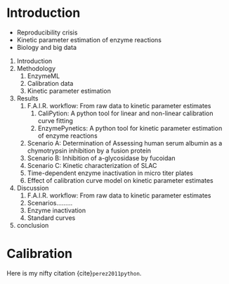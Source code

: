 # Introduction

- Reproducibility crisis
- Kinetic parameter estimation of enzyme reactions
- Biology and big data

1. Introduction
2. Methodology
   1. EnzymeML
   2. Calibration data
   3. Kinetic parameter estimation
3. Results
   1. F.A.I.R. workflow: From raw data to kinetic parameter estimates
      1. CaliPytion: A python tool for linear and non-linear calibration curve fitting
      2. EnzymePynetics: A python tool for kinetic parameter estimation of enzyme reactions
   2. Scenario A: Determination of Assessing human serum albumin as a chymotrypsin inhibition by a fusion protein
   3. Scenario B: Inhibition of a-glycosidase by fucoidan
   4. Scenario C: Kinetic characterization of SLAC
   5. Time-dependent enzyme inactivation in micro titer plates
   6. Effect of calibration curve model on kinetic parameter estimates
4. Discussion
   1. F.A.I.R. workflow: From raw data to kinetic parameter estimates
   2. Scenarios.........
   3. Enzyme inactivation
   4. Standard curves
5. conclusion

# Calibration

Here is my nifty citation {cite}`perez2011python`.

